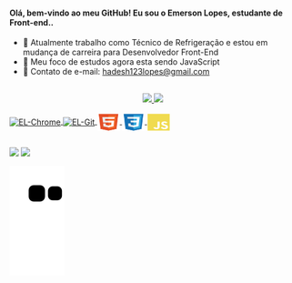 #### Olá, bem-vindo ao meu GitHub! Eu sou o Emerson Lopes, estudante de Front-end..

- 🔭 Atualmente trabalho como Técnico de Refrigeração e estou em mudança de carreira para Desenvolvedor Front-End
- 🌱 Meu foco de estudos agora esta sendo JavaScript
- 👯 Contato de e-mail: hadesh123lopes@gmail.com

## 
<div align="center">

  <a href="https://github.com/emerson-lopes">
  <img height="180em" src="https://github-readme-stats.vercel.app/api?username=emerson-lopes&show_icons=true&theme=github_dark&include_all_commits=true&count_private=true"/>
  <img height="180em" src="https://github-readme-stats.vercel.app/api/top-langs/?username=emerson-lopes&layout=compact&langs_count=8&theme=github_dark"/>
  
</div>

<div style="display: inline_block"><br>

  <img align="center" alt="EL-Chrome" height="30" width="40" src="https://cdn.jsdelivr.net/gh/devicons/devicon/icons/chrome/chrome-original.svg">
  <img align="center" alt="EL-Git" height="30" width="40" src="https://cdn.jsdelivr.net/gh/devicons/devicon/icons/git/git-original.svg">
  <img align="center" alt="EL-HTML" height="30" width="40" src="https://raw.githubusercontent.com/devicons/devicon/master/icons/html5/html5-original.svg">
  <img align="center" alt="EL-CSS" height="30" width="40" src="https://raw.githubusercontent.com/devicons/devicon/master/icons/css3/css3-original.svg">
  <img align="center" alt="EL-Js" height="30" width="40" src="https://raw.githubusercontent.com/devicons/devicon/master/icons/javascript/javascript-plain.svg">
  
</div>
  
  ##
 
<div> 
  <a href = "mailto:hadesh123lopes@gmail.com"><img src="https://img.shields.io/badge/-Gmail-%23333?style=for-the-badge&logo=gmail&logoColor=white" target="_blank"></a>
  <a href="https://www.linkedin.com/in/emerson-o-lopes" target="_blank"><img src="https://img.shields.io/badge/-LinkedIn-%230077B5?style=for-the-badge&logo=linkedin&logoColor=white" target="_blank"></a> 
 
  ![Snake animation](https://github.com/rafaballerini/rafaballerini/blob/output/github-contribution-grid-snake.svg)
 
</div>
